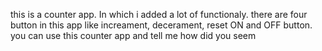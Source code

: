 this is a counter app.
In which i added a lot of functionaly.
there are four button in this app like increament, decerament, reset ON and OFF button.
you can use this counter app and tell me how did you seem
